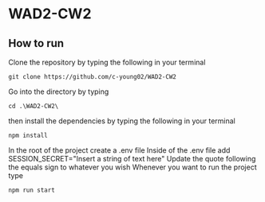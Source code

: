 # WAD2-CW2

## How to run
Clone the repository by typing the following in your terminal
```
git clone https://github.com/c-young02/WAD2-CW2
```
Go into the directory by typing 
```
cd .\WAD2-CW2\
```
then install the dependencies by typing the following in your terminal
```
npm install
```
In the root of the project create a .env file
Inside of the .env file add SESSION_SECRET="Insert a string of text here"
Update the quote following the equals sign to whatever you wish
Whenever you want to run the project type
```
npm run start
```
